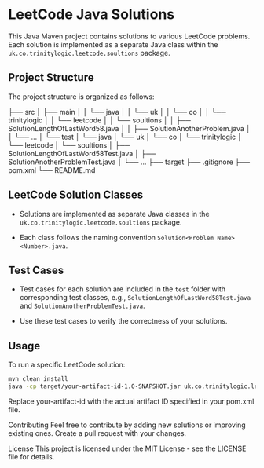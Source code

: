 # LeetCode Java Solutions

This Java Maven project contains solutions to various LeetCode problems. Each solution is implemented as a separate Java class within the `uk.co.trinitylogic.leetcode.soultions` package.

## Project Structure

The project structure is organized as follows:

├── src
│ ├── main
│ │ └── java
│ │ └── uk
│ │ └── co
│ │ └── trinitylogic
│ │ └── leetcode
│ │ └── soultions
│ │ ├── SolutionLengthOfLastWord58.java
│ │ ├── SolutionAnotherProblem.java
│ │ └── ...
│ └── test
│ └── java
│ └── uk
│ └── co
│ └── trinitylogic
│ └── leetcode
│ └── soultions
│ ├── SolutionLengthOfLastWord58Test.java
│ ├── SolutionAnotherProblemTest.java
│ └── ...
├── target
├── .gitignore
├── pom.xml
└── README.md


## LeetCode Solution Classes

- Solutions are implemented as separate Java classes in the `uk.co.trinitylogic.leetcode.soultions` package.

- Each class follows the naming convention `Solution<Problem Name><Number>.java`.

## Test Cases

- Test cases for each solution are included in the `test` folder with corresponding test classes, e.g., `SolutionLengthOfLastWord58Test.java` and `SolutionAnotherProblemTest.java`.

- Use these test cases to verify the correctness of your solutions.

## Usage

To run a specific LeetCode solution:

```bash
mvn clean install
java -cp target/your-artifact-id-1.0-SNAPSHOT.jar uk.co.trinitylogic.leetcode.soultions.SolutionLengthOfLastWord58
```

Replace your-artifact-id with the actual artifact ID specified in your pom.xml file.

Contributing
Feel free to contribute by adding new solutions or improving existing ones. Create a pull request with your changes.

License
This project is licensed under the MIT License - see the LICENSE file for details.
